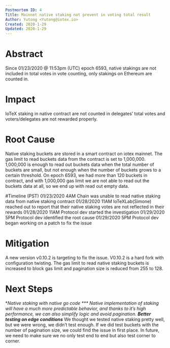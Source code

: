 ```yaml
---
Postmortem ID: 4
Title: Mainnet native staking not prevent in voting total result
Author: Yutong <Yutong@iotex.io>
Created: 2020-1-29
Updated: 2020-1-29
---
```


# Abstract

Since 01/23/2020 @ 11:53pm (UTC) epoch 6593, native stakings are not included in total votes in vote counting, only stakings on Ethereum are counted in.

# Impact
IoTeX staking in native contract are not counted in delegates’ total votes and voters/delegates are not rewarded properly.

# Root Cause
Native staking buckets are stored in a smart contract on iotex mainnet. The gas limit to read buckets data from the contract is set to 1,000,000. 1,000,000 is enough to read out buckets data when the total number of buckets are small, but not enough when the number of buckets grows to a certain threshold. On epoch 6593, we had more than 120 buckets in contract, and with 1,000,000 gas limit we are not able to read out the buckets data at all, so we end up with read out empty data.

#Timeline (PST)
01/23/2020 4AM	Chain was unable to read native staking data from native staking contract
01/28/2020 11AM	IoTeXLab(Simone) reached out to report that their native staking votes are not reflected in their rewards
01/28/2020 11AM	Protocol dev started the investigation
01/29/2020 5PM	Protocol dev identified the root cause
01/29/2020 5PM	Protocol dev began working on a patch to fix the issue

# Mitigation
A new version v0.10.2 is targeting to fix the issue. V0.10.2 is a hard fork with configuration twisting. The gas limit to read native staking buckets is increased to block gas limit and pagination size is reduced from 255 to 128.

# Next Steps
**Native staking with native go code ***
Native implementation of staking will have a much more predictable behavior, and thanks to it’s high performance, we can also simplify logic and avoid pagination.
**Better testing on edge conditions***
We thought we tested native staking pretty well, but we were wrong, we didn’t test enough. If we did test buckets with the number of pagination size, we could find the issue in first place. In future, we need to make sure we no only test end to end but also test corner to corner.
